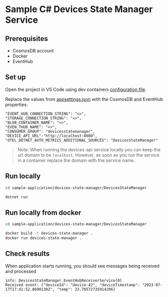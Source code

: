 # Sample C# Devices State Manager Service

## Prerequisites

- CosmosDB account
- Docker
- EventHub

## Set up

Open the project in VS Code using dev containers [configuration file](../../.devcontainer/devcontainer.json).

Replace the values from [appsettings.json](appsettings.json) with the CosmosDB and EventHub properties:

```text
"EVENT_HUB_CONNECTION_STRING": "<>",
"STORAGE_CONNECTION_STRING": "<>",
"BLOB_CONTAINER_NAME": "<>",
"EVEN_THUB_NAME": "<>",
"CONSUMER_GROUP": "devicesstatemanager",
"DEVICE_API_URL":"http://localhost:8080",
"OTEL_DOTNET_AUTO_METRICS_ADDITIONAL_SOURCES": "DevicesStateManager"
```

> Note: When running the devices-api service locally you can keep the url domain to be `localhost`. However, as soon as you run the service in a container replace the domain with the service name.

## Run locally

```bash
cd sample-application/devices-state-manager/DevicesStateManager

dotnet run
```

## Run locally from docker

```bash
cd sample-application/devices-state-manager/DevicesStateManager

docker build -t devices-state-manager .
docker run devices-state-manager .
```

## Check results

When application starts running, you should see messages being received and processed

```text
info: DevicesStateManager.EventHubReceiverService[0]
Received event: {"deviceId": "device-42", "deviceTimestamp": "2023-07-17T17:41:52.8690130Z", "temp": 23.70572735914296}
```
